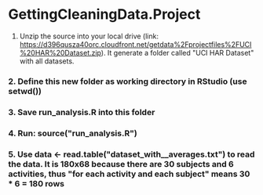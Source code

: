 # GettingCleaningData.Project

1. Unzip the source into your local drive (link: https://d396qusza40orc.cloudfront.net/getdata%2Fprojectfiles%2FUCI%20HAR%20Dataset.zip). It generate a folder called "UCI HAR Dataset" with all datasets.

### 2. Define this new folder as working directory in RStudio (use setwd())

### 3. Save run_analysis.R into this folder

### 4. Run: source("run_analysis.R")

### 5. Use data <- read.table("dataset_with__averages.txt") to read the data. It is 180x68 because there are 30 subjects and 6 activities, thus "for each activity and each subject" means 30 * 6 = 180 rows



